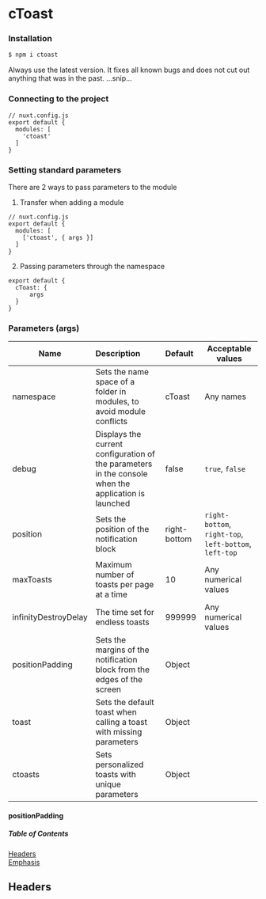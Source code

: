 # cToast

### Installation

```bash
$ npm i ctoast
```

Always use the latest version. It fixes all known bugs and does not cut out anything that was in the past.
...snip...    
<a name="headers"/>
### Connecting to the project

```nashorn js
// nuxt.config.js
export default {
  modules: [
    'ctoast'
  ]
}
```

### Setting standard parameters

There are 2 ways to pass parameters to the module

1. Transfer when adding a module
```nashorn js
// nuxt.config.js
export default {
  modules: [
    ['ctoast', { args }]
  ]
}
```
2. Passing parameters through the namespace
```nashorn js
export default {
  cToast: {
      args
  }  
}
```

### Parameters (args)

| Name                 | Description                                                                                          | Default      | Acceptable values                                      |
|----------------------|:-----------------------------------------------------------------------------------------------------|:-------------|--------------------------------------------------------|
| namespace            | Sets the name space of a folder in modules, to avoid module conflicts                                | cToast       | Any names                                              |
| debug                | Displays the current configuration of the parameters in the console when the application is launched | false        | `true`, `false`                                        |
| position             | Sets the position of the notification block                                                          | right-bottom | `right-bottom`, `right-top`, `left-bottom`, `left-top` |
| maxToasts            | Maximum number of toasts per page at a time                                                          | 10           | Any numerical values                                   |
| infinityDestroyDelay | The time set for endless toasts                                                                      | 999999       | Any numerical values                                   |
| positionPadding      | Sets the margins of the notification block from the edges of the screen                              | Object       |                                                        |
| toast                | Sets the default toast when calling a toast with missing parameters                                  | Object       |                                                        |
| ctoasts              | Sets personalized toasts with unique parameters                                                      | Object       |                                                        |

#### positionPadding


##### Table of Contents
[Headers](#headers)  
[Emphasis](#emphasis)  

## Headers
